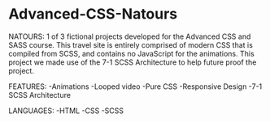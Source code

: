 # Advanced-CSS-Natours
NATOURS:
1 of 3 fictional projects developed for the Advanced CSS and SASS course.
This travel site is entirely comprised of modern CSS that is compiled from SCSS, and contains no JavaScript for the animations.
This project we made use of the 7-1 SCSS Architecture to help future proof the project.

FEATURES:
-Animations
-Looped video
-Pure CSS
-Responsive Design
-7-1 SCSS Architecture

LANGUAGES:
-HTML
-CSS
-SCSS
